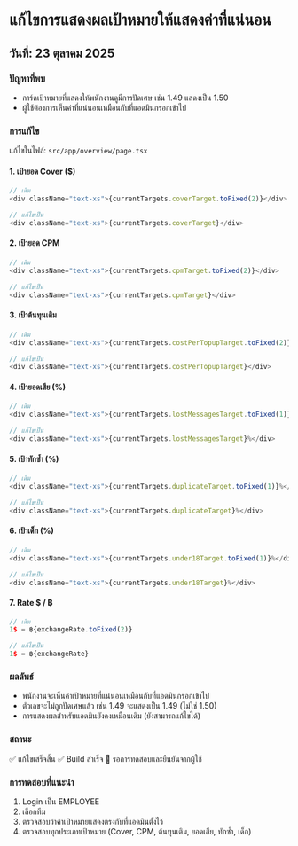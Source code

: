 # แก้ไขการแสดงผลเป้าหมายให้แสดงค่าที่แน่นอน

## วันที่: 23 ตุลาคม 2025

### ปัญหาที่พบ
- การ์ดเป้าหมายที่แสดงให้พนักงานดูมีการปัดเศษ เช่น 1.49 แสดงเป็น 1.50
- ผู้ใช้ต้องการเห็นค่าที่แน่นอนเหมือนกับที่แอดมินกรอกเข้าไป

### การแก้ไข
แก้ไขในไฟล์: `src/app/overview/page.tsx`

#### 1. เป้ายอด Cover ($)
```typescript
// เดิม
<div className="text-xs">{currentTargets.coverTarget.toFixed(2)}</div>

// แก้ไขเป็น
<div className="text-xs">{currentTargets.coverTarget}</div>
```

#### 2. เป้ายอด CPM
```typescript
// เดิม
<div className="text-xs">{currentTargets.cpmTarget.toFixed(2)}</div>

// แก้ไขเป็น
<div className="text-xs">{currentTargets.cpmTarget}</div>
```

#### 3. เป้าต้นทุนเติม
```typescript
// เดิม
<div className="text-xs">{currentTargets.costPerTopupTarget.toFixed(2)}</div>

// แก้ไขเป็น
<div className="text-xs">{currentTargets.costPerTopupTarget}</div>
```

#### 4. เป้ายอดเสีย (%)
```typescript
// เดิม
<div className="text-xs">{currentTargets.lostMessagesTarget.toFixed(1)}%</div>

// แก้ไขเป็น
<div className="text-xs">{currentTargets.lostMessagesTarget}%</div>
```

#### 5. เป้าทักซ้ำ (%)
```typescript
// เดิม
<div className="text-xs">{currentTargets.duplicateTarget.toFixed(1)}%</div>

// แก้ไขเป็น
<div className="text-xs">{currentTargets.duplicateTarget}%</div>
```

#### 6. เป้าเด็ก (%)
```typescript
// เดิม
<div className="text-xs">{currentTargets.under18Target.toFixed(1)}%</div>

// แก้ไขเป็น
<div className="text-xs">{currentTargets.under18Target}%</div>
```

#### 7. Rate $ / ฿
```typescript
// เดิม
1$ = ฿{exchangeRate.toFixed(2)}

// แก้ไขเป็น
1$ = ฿{exchangeRate}
```

### ผลลัพธ์
- พนักงานจะเห็นค่าเป้าหมายที่แน่นอนเหมือนกับที่แอดมินกรอกเข้าไป
- ตัวเลขจะไม่ถูกปัดเศษแล้ว เช่น 1.49 จะแสดงเป็น 1.49 (ไม่ใช่ 1.50)
- การแสดงผลสำหรับแอดมินยังคงเหมือนเดิม (ยังสามารถแก้ไขได้)

### สถานะ
✅ แก้ไขเสร็จสิ้น
✅ Build สำเร็จ
🔄 รอการทดสอบและยืนยันจากผู้ใช้

### การทดสอบที่แนะนำ
1. Login เป็น EMPLOYEE
2. เลือกทีม
3. ตรวจสอบว่าค่าเป้าหมายแสดงตรงกับที่แอดมินตั้งไว้
4. ตรวจสอบทุกประเภทเป้าหมาย (Cover, CPM, ต้นทุนเติม, ยอดเสีย, ทักซ้ำ, เด็ก)